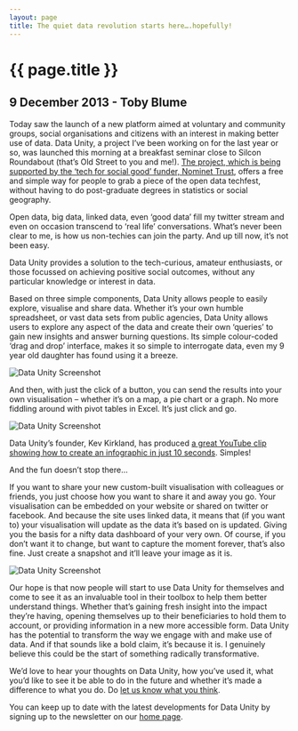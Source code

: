 ```yaml
---
layout: page
title: The quiet data revolution starts here….hopefully!
---
```


# {{ page.title }}

## 9 December 2013 - Toby Blume

Today saw the launch of a new platform aimed at voluntary and community groups, social organisations and citizens with an interest in making better use of data. Data Unity, a project I’ve been working on for the last year or so, was launched this morning at a breakfast seminar close to Silcon Roundabout (that’s Old Street to you and me!). <a href="http://www.nominettrust.org.uk/news-events/news/two-new-online-tools-launch-to-enable-complex-data-to-be-found-visualised-shared-an" target="_blank">The project, which is being supported by the ‘tech for social good’ funder, Nominet Trust</a>, offers a free and simple way for people to grab a piece of the open data techfest, without having to do post-graduate degrees in statistics or social geography.

Open data, big data, linked data, even ‘good data’ fill my twitter stream and even on occasion transcend to ‘real life’ conversations. What’s never been clear to me, is how us non-techies can join the party. And up till now, it’s not been easy.

Data Unity provides a solution to the tech-curious, amateur enthusiasts, or those focussed on achieving positive social outcomes, without any particular knowledge or interest in data.

Based on three simple components, Data Unity allows people to easily explore, visualise and share data. Whether it’s your own humble spreadsheet, or vast data sets from public agencies, Data Unity allows users to explore any aspect of the data and create their own ‘queries’ to gain new insights and answer burning questions. Its simple colour-coded ‘drag and drop’ interface, makes it so simple to interrogate data, even my 9 year old daughter has found using it a breeze.

<img src="http://tobyblume.files.wordpress.com/2013/12/explore-2.jpg?w=650" alt="Data Unity Screenshot"/>

And then, with just the click of a button, you can send the results into your own visualisation – whether it’s on a map, a pie chart or a graph. No more fiddling around with pivot tables in Excel. It’s just click and go.

<img src="http://tobyblume.files.wordpress.com/2013/12/visualise.jpg?w=650" alt="Data Unity Screenshot"/>

Data Unity’s founder, Kev Kirkland, has produced <a href="http://www.youtube.com/watch?v=n3gjiJsfrxI" target="_blank">a great YouTube clip showing how to create an infographic in just 10 seconds</a>. Simples!

And the fun doesn’t stop there…

If you want to share your new custom-built visualisation with colleagues or friends, you just choose how you want to share it and away you go. Your visualisation can be embedded on your website or shared on twitter or facebook. And because the site uses linked data, it means that (if you want to) your visualisation will update as the data it’s based on is updated. Giving you the basis for a nifty data dashboard of your very own. Of course, if you don’t want it to change, but want to capture the moment forever, that’s also fine. Just create a snapshot and it’ll leave your image as it is.

<img src="http://tobyblume.files.wordpress.com/2013/12/share.jpg?w=650" alt="Data Unity Screenshot"/>

Our hope is that now people will start to use Data Unity for themselves and come to see it as an invaluable tool in their toolbox to help them better understand things. Whether that’s gaining fresh insight into the impact they’re having, opening themselves up to their beneficiaries to hold them to account, or providing information in a new more accessible form. Data Unity has the potential to transform the way we engage with and make use of data. And if that sounds like a bold claim, it’s because it is. I genuinely believe this could be the start of something radically transformative.

We’d love to hear your thoughts on Data Unity, how you’ve used it, what you’d like to see it be able to do in the future and whether it’s made a difference to what you do. Do <a href="http://www.dataunity.org/contact.html" target="_blank">let us know what you think</a>.


You can keep up to date with the latest developments for Data Unity by signing up to the newsletter on our <a href="http://www.dataunity.org">home page</a>.
